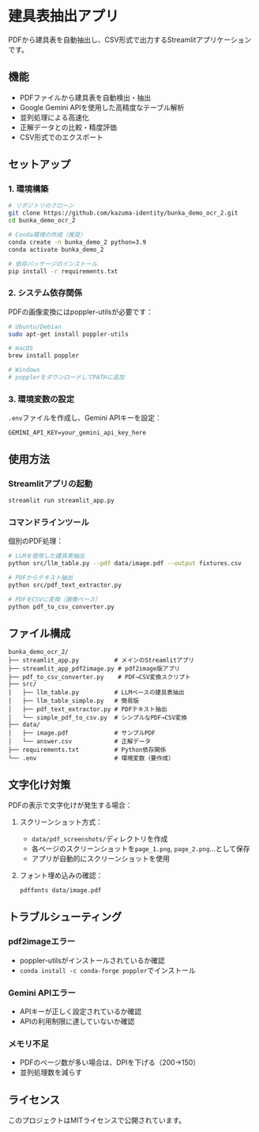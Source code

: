 # 建具表抽出アプリ

PDFから建具表を自動抽出し、CSV形式で出力するStreamlitアプリケーションです。

## 機能

- PDFファイルから建具表を自動検出・抽出
- Google Gemini APIを使用した高精度なテーブル解析
- 並列処理による高速化
- 正解データとの比較・精度評価
- CSV形式でのエクスポート

## セットアップ

### 1. 環境構築

```bash
# リポジトリのクローン
git clone https://github.com/kazuma-identity/bunka_demo_ocr_2.git
cd bunka_demo_ocr_2

# Conda環境の作成（推奨）
conda create -n bunka_demo_2 python=3.9
conda activate bunka_demo_2

# 依存パッケージのインストール
pip install -r requirements.txt
```

### 2. システム依存関係

PDFの画像変換にはpoppler-utilsが必要です：

```bash
# Ubuntu/Debian
sudo apt-get install poppler-utils

# macOS
brew install poppler

# Windows
# popplerをダウンロードしてPATHに追加
```

### 3. 環境変数の設定

`.env`ファイルを作成し、Gemini APIキーを設定：

```
GEMINI_API_KEY=your_gemini_api_key_here
```

## 使用方法

### Streamlitアプリの起動

```bash
streamlit run streamlit_app.py
```

### コマンドラインツール

個別のPDF処理：

```bash
# LLMを使用した建具表抽出
python src/llm_table.py --pdf data/image.pdf --output fixtures.csv

# PDFからテキスト抽出
python src/pdf_text_extractor.py

# PDFをCSVに変換（画像ベース）
python pdf_to_csv_converter.py
```

## ファイル構成

```
bunka_demo_ocr_2/
├── streamlit_app.py          # メインのStreamlitアプリ
├── streamlit_app_pdf2image.py # pdf2image版アプリ
├── pdf_to_csv_converter.py    # PDF→CSV変換スクリプト
├── src/
│   ├── llm_table.py          # LLMベースの建具表抽出
│   ├── llm_table_simple.py   # 簡易版
│   ├── pdf_text_extractor.py # PDFテキスト抽出
│   └── simple_pdf_to_csv.py  # シンプルなPDF→CSV変換
├── data/
│   ├── image.pdf             # サンプルPDF
│   └── answer.csv            # 正解データ
├── requirements.txt          # Python依存関係
└── .env                      # 環境変数（要作成）
```

## 文字化け対策

PDFの表示で文字化けが発生する場合：

1. スクリーンショット方式：
   - `data/pdf_screenshots/`ディレクトリを作成
   - 各ページのスクリーンショットを`page_1.png`, `page_2.png`...として保存
   - アプリが自動的にスクリーンショットを使用

2. フォント埋め込みの確認：
   ```bash
   pdffonts data/image.pdf
   ```

## トラブルシューティング

### pdf2imageエラー
- poppler-utilsがインストールされているか確認
- `conda install -c conda-forge poppler`でインストール

### Gemini APIエラー
- APIキーが正しく設定されているか確認
- APIの利用制限に達していないか確認

### メモリ不足
- PDFのページ数が多い場合は、DPIを下げる（200→150）
- 並列処理数を減らす

## ライセンス

このプロジェクトはMITライセンスで公開されています。